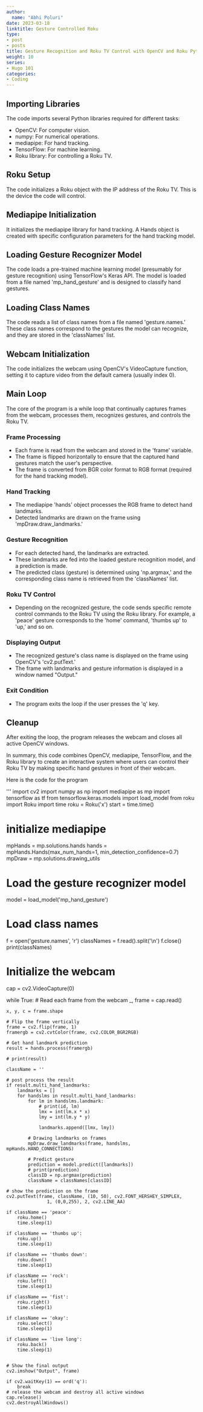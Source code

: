 ```yaml
---
author:
  name: "Abhi Poluri"
date: 2023-03-18
linktitle: Gesture Controlled Roku
type:
- post
- posts
title: Gesture Recognition and Roku TV Control with OpenCV and Roku Python Library
weight: 10
series:
- Hugo 101
categories:
- Coding
---
```


## Importing Libraries

The code imports several Python libraries required for different tasks:

- OpenCV: For computer vision.
- numpy: For numerical operations.
- mediapipe: For hand tracking.
- TensorFlow: For machine learning.
- Roku library: For controlling a Roku TV.

## Roku Setup

The code initializes a Roku object with the IP address of the Roku TV. This is the device the code will control.

## Mediapipe Initialization

It initializes the mediapipe library for hand tracking. A Hands object is created with specific configuration parameters for the hand tracking model.

## Loading Gesture Recognizer Model

The code loads a pre-trained machine learning model (presumably for gesture recognition) using TensorFlow's Keras API. The model is loaded from a file named 'mp_hand_gesture' and is designed to classify hand gestures.

## Loading Class Names

The code reads a list of class names from a file named 'gesture.names.' These class names correspond to the gestures the model can recognize, and they are stored in the 'classNames' list.

## Webcam Initialization

The code initializes the webcam using OpenCV's VideoCapture function, setting it to capture video from the default camera (usually index 0).

## Main Loop

The core of the program is a while loop that continually captures frames from the webcam, processes them, recognizes gestures, and controls the Roku TV.

### Frame Processing

- Each frame is read from the webcam and stored in the 'frame' variable.
- The frame is flipped horizontally to ensure that the captured hand gestures match the user's perspective.
- The frame is converted from BGR color format to RGB format (required for the hand tracking model).

### Hand Tracking

- The mediapipe 'hands' object processes the RGB frame to detect hand landmarks.
- Detected landmarks are drawn on the frame using 'mpDraw.draw_landmarks.'

### Gesture Recognition

- For each detected hand, the landmarks are extracted.
- These landmarks are fed into the loaded gesture recognition model, and a prediction is made.
- The predicted class (gesture) is determined using 'np.argmax,' and the corresponding class name is retrieved from the 'classNames' list.

### Roku TV Control

- Depending on the recognized gesture, the code sends specific remote control commands to the Roku TV using the Roku library. For example, a 'peace' gesture corresponds to the 'home' command, 'thumbs up' to 'up,' and so on.

### Displaying Output

- The recognized gesture's class name is displayed on the frame using OpenCV's 'cv2.putText.'
- The frame with landmarks and gesture information is displayed in a window named "Output."

### Exit Condition

- The program exits the loop if the user presses the 'q' key.

## Cleanup

After exiting the loop, the program releases the webcam and closes all active OpenCV windows.

In summary, this code combines OpenCV, mediapipe, TensorFlow, and the Roku library to create an interactive system where users can control their Roku TV by making specific hand gestures in front of their webcam.

Here is the code for the program

'''
  import cv2
  import numpy as np
  import mediapipe as mp
  import tensorflow as tf
  from tensorflow.keras.models import load_model
  from roku import Roku
  import time
  roku = Roku('x')
  start = time.time()


  # initialize mediapipe
  mpHands = mp.solutions.hands
  hands = mpHands.Hands(max_num_hands=1, min_detection_confidence=0.7)
  mpDraw = mp.solutions.drawing_utils

  # Load the gesture recognizer model
  model = load_model('mp_hand_gesture')

  # Load class names
  f = open('gesture.names', 'r')
  classNames = f.read().split('\n')
  f.close()
  print(classNames)


  # Initialize the webcam
  cap = cv2.VideoCapture(0)

  while True:
    # Read each frame from the webcam
    _, frame = cap.read()

    x, y, c = frame.shape

    # Flip the frame vertically
    frame = cv2.flip(frame, 1)
    framergb = cv2.cvtColor(frame, cv2.COLOR_BGR2RGB)

    # Get hand landmark prediction
    result = hands.process(framergb)

    # print(result)
    
    className = ''

    # post process the result
    if result.multi_hand_landmarks:
        landmarks = []
        for handslms in result.multi_hand_landmarks:
            for lm in handslms.landmark:
                # print(id, lm)
                lmx = int(lm.x * x)
                lmy = int(lm.y * y)

                landmarks.append([lmx, lmy])

            # Drawing landmarks on frames
            mpDraw.draw_landmarks(frame, handslms, mpHands.HAND_CONNECTIONS)

            # Predict gesture
            prediction = model.predict([landmarks])
            # print(prediction)
            classID = np.argmax(prediction)
            className = classNames[classID]

    # show the prediction on the frame
    cv2.putText(frame, className, (10, 50), cv2.FONT_HERSHEY_SIMPLEX, 
                   1, (0,0,255), 2, cv2.LINE_AA)

    if className == 'peace':
        roku.home()
        time.sleep(1)

    if className == 'thumbs up':
        roku.up()
        time.sleep(1)

    if className == 'thumbs down':
        roku.down()
        time.sleep(1)

    if className == 'rock':
        roku.left()
        time.sleep(1)

    if className == 'fist':
        roku.right()
        time.sleep(1)

    if className == 'okay':
        roku.select()
        time.sleep(1)

    if className == 'live long':
        roku.back()
        time.sleep(1)


    # Show the final output
    cv2.imshow("Output", frame)

    if cv2.waitKey(1) == ord('q'):
        break
    # release the webcam and destroy all active windows  
    cap.release()
    cv2.destroyAllWindows()

    
